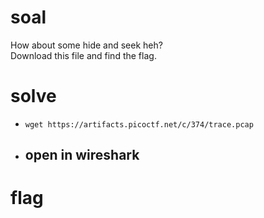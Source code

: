 # soal
How about some hide and seek heh? \
Download this file and find the flag.

# solve
- ```wget https://artifacts.picoctf.net/c/374/trace.pcap```
- open in wireshark
  - 

# flag